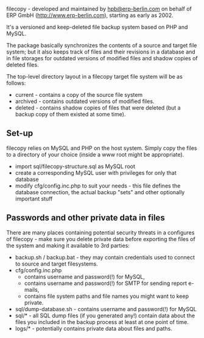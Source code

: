 filecopy - developed and maintained by hpb@erp-berlin.com on behalf of ERP GmbH (http://www.erp-berlin.com), starting as early as 2002.

It's a versioned and keep-deleted file backup system based on PHP and MySQL.

The package basically synchronizes the contents of a source and target file system; but it also keeps track of files and their revisions in a database and in file storages for outdated versions of modified files and shadow copies of deleted files.

The top-level directory layout in a filecopy target file system will be as follows:
* current - contains a copy of the source file system
* archived - contains outdated versions of modified files.
* deleted - contains shadow copies of files that were deleted (but a backup copy of them existed at some time).

## Set-up
filecopy relies on MySQL and PHP on the host system. Simply copy the files to a directory of your choice (inside a www root might be appropriate).
* import sql/filecopy-structure.sql as MySQL root
* create a corresponding MySQL user with privileges for only that database
* modify cfg/config.inc.php to suit your needs - this file defines the database connection, the actual backup "sets" and other optionally important stuff

## Passwords and other private data in files
There are many places containing potential security threats in a configures of filecopy - make sure you delete private data before exporting the files of the system and making it available to 3rd parties:
* backup.sh / backup.bat - they may contain credentials used to connect to source and target filesystems.
* cfg/config.inc.php 
  * contains username and password(!) for MySQL, 
  * contains username and password(!) for SMTP for sending report e-mails,
  * contains file system paths and file names you might want to keep private.
* sql/dump-database.sh - contains username and password(!) for MySQL
* sql/* - all SQL dump files (if you generated any!) contain data about the files you included in the backup process at least at one point of time.
* logs/* - potentially contains private data about files and paths.
